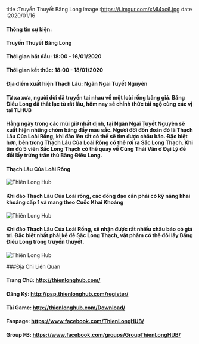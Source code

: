 title :Truyền Thuyết Băng Long
image :https://i.imgur.com/xMI4xc6.jpg
date  :2020/01/16

#### Thông tin sự kiện: 
#### Truyền Thuyết Băng Long
#### Thời gian bắt đầu: 18:00 - 16/01/2020
#### Thời gian kết thúc: 18:00 - 18/01/2020
#### Địa điểm xuất hiện Thạch Lâu: Ngân Ngai Tuyết Nguyên
#### 
#### Từ xa xưa, người đời đã truyền tai nhau về một loài rồng băng giá. Băng Điêu Long đã thất lạc từ rất lâu, hôm nay sẽ chính thức tái ngộ cùng các vị tại TLHUB
#### 
#### Hằng ngày trong các múi giờ nhất định, tại Ngân Ngai Tuyết Nguyên sẽ xuất hiện những chỏm băng đầy màu sắc. Người đời đồn đoán đó là Thạch Lâu Của Loài Rồng, khi đào lên rất có thể sẽ tìm được châu báo. Đặc biệt hơn, bên trong Thạch Lâu Của Loài Rồng có thể rơi ra Sắc Long Thạch. Khi tìm đủ 5 viên Sắc Long Thạch có thể quay về Củng Thái Vân ở Đại Lý để đổi lấy trứng trân thú Băng Điêu Long.

#### Thạch Lâu Của Loài Rồng
![Thiên Long Hub](https://i.imgur.com/p1xapDT.png)

#### Khi đào Thạch Lâu Của Loài rồng, các đồng đạo cần phải có kỹ năng khai khoáng cấp 1 và mang theo Cuốc Khai Khoáng

![Thiên Long Hub](https://i.imgur.com/W6O3hG1.png)

#### Khi đào Thạch Lâu Của Loài Rồng, sẽ nhận được rất nhiều châu báo có giá trị. Đặc biệt nhất phải kể để Sắc Long Thạch, vật phẩm có thể đổi lấy Băng Điêu Long trong truyền thuyết.

![Thiên Long Hub](https://i.imgur.com/2yI2ajS.png)


###Địa Chỉ Liên Quan
#### Trang Chủ: http://thienlonghub.com/
#### Đăng Ký: http://psp.thienlonghub.com/register/
#### Tải Game: http://thienlonghub.com/Download/
#### Fanpage: https://www.facebook.com/ThienLongHUB/
#### Group FB: https://www.facebook.com/groups/GroupThienLongHUB/
